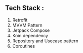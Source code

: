 ## Tech Stack : 
 1. Retrofit
 2. MVVM Pattern
 3. Jetpack Compose
 4. Koin dependency
 5. Repository and Usecase pattern
 6. Coroutines
